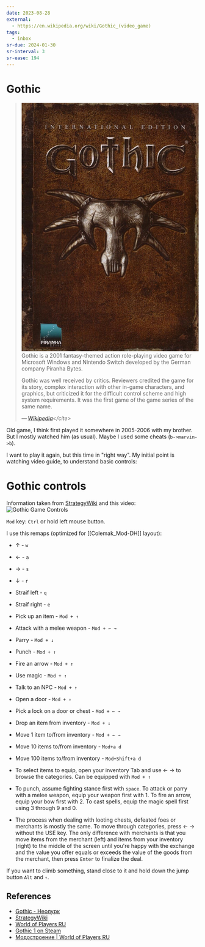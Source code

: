 ```yaml
---
date: 2023-08-28
external:
  - https://en.wikipedia.org/wiki/Gothic_(video_game)
tags:
  - inbox
sr-due: 2024-01-30
sr-interval: 3
sr-ease: 194
---
```

# Gothic

> ![Gothic Cover|320](img/Gothiccover.png)
> Gothic is a 2001 fantasy-themed action role-playing video game for Microsoft
> Windows and Nintendo Switch developed by the German company Piranha Bytes.
>
> Gothic was well received by critics. Reviewers credited the game for its
> story, complex interaction with other in-game characters, and graphics, but
> criticized it for the difficult control scheme and high system requirements.
> It was the first game of the game series of the same name.
>
> — <cite>[Wikipedia](https://en.wikipedia.org/wiki/Gothic_\(video_game\))</cite>

Old game, I think first played it somewhere in 2005-2006 with my brother. But I
mostly watched him (as usual). Maybe I used some cheats (`b->marvin->b`).

I want to play it again, but this time in "right way". My initial point is
watching video guide, to understand basic controls:


# Gothic controls

Information taken from
[StrategyWiki](https://strategywiki.org/wiki/Gothic/Controls) and this video:\
![Gothic Game Controls](https://www.youtube.com/watch?v=kpRlGYwSL-8)

`Mod` key: `Ctrl` or hold left mouse button.

I use this remaps (optimized for [[Colemak_Mod-DH]] layout):

- ↑ - `w`
- ← - `a`
- → - `s`
- ↓ - `r`
- Straif left - `q`
- Straif right - `e`
- Pick up an item - `Mod + ↑`
- Attack with a melee weapon - `Mod + ← →`
- Parry - `Mod + ↓`
- Punch - `Mod + ↑`
- Fire an arrow - `Mod + ↑`
- Use magic - `Mod + ↑`
- Talk to an NPC - `Mod + ↑`
- Open a door - `Mod + ↑`
- Pick a lock on a door or chest - `Mod + ← →`
- Drop an item from inventory - `Mod + ↓`
- Move 1 item to/from inventory - `Mod + ← →`
- Move 10 items to/from inventory - `Mod+a d`
- Move 100 items to/from inventory - `Mod+Shift+a d`

- To select items to equip, open your inventory Tab and use ← → to browse the
categories. Can be equipped with `Mod + ↑`

- To punch, assume fighting stance first with `space`. To attack or parry with a
melee weapon, equip your weapon first with 1. To fire an arrow, equip your bow
first with 2. To cast spells, equip the magic spell first using 3 through 9
and 0.

- The process when dealing with looting chests, defeated foes or merchants is
mostly the same. To move through categories, press ← → without the USE key. The
only difference with merchants is that you move items from the merchant (left)
and items from your inventory (right) to the middle of the screen until you're
happy with the exchange and the value you offer equals or exceeds the value of
the goods from the merchant, then press `Enter` to finalize the deal.

If you want to climb something, stand close to it and hold down the jump button
`Alt` and `↑`.

## References

- [Gothic - Неолурк](https://neolurk.org/wiki/Gothic)
- [StrategyWiki](https://strategywiki.org/wiki/Gothic)
- [World of Players RU](https://worldofplayers.ru/)
- [Gothic 1 on Steam](https://store.steampowered.com/app/65540/Gothic_1/)
- [Модостроение | World of Players RU](https://worldofplayers.ru/forums/353/)

